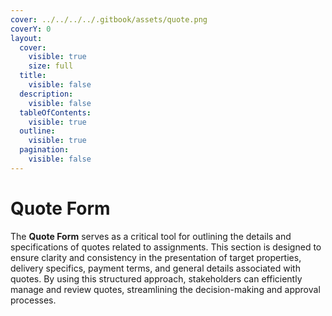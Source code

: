 ```yaml
---
cover: ../../../../.gitbook/assets/quote.png
coverY: 0
layout:
  cover:
    visible: true
    size: full
  title:
    visible: false
  description:
    visible: false
  tableOfContents:
    visible: true
  outline:
    visible: true
  pagination:
    visible: false
---
```


# Quote Form

The **Quote Form** serves as a critical tool for outlining the details and specifications of quotes related to assignments. This section is designed to ensure clarity and consistency in the presentation of target properties, delivery specifics, payment terms, and general details associated with quotes. By using this structured approach, stakeholders can efficiently manage and review quotes, streamlining the decision-making and approval processes.
